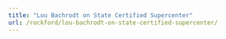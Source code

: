 ```yaml
---
title: "Lou Bachrodt on State Certified Supercenter"
url: /rockford/lou-bachrodt-on-state-certified-supercenter/
---
```

